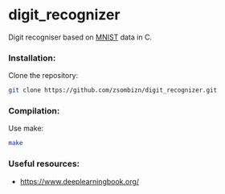 # digit_recognizer
Digit recogniser based on [MNIST](http://yann.lecun.com/exdb/mnist/) data in C.

### Installation:

Clone the repository:

```bash
git clone https://github.com/zsombizn/digit_recognizer.git
```

### Compilation:

Use make:

```bash
make
```

### Useful resources:
  - <https://www.deeplearningbook.org/>

